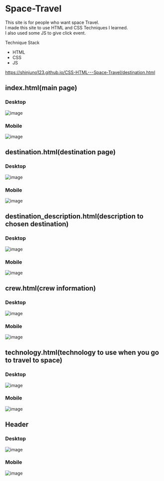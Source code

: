 # Space-Travel


This site is for people who want space Travel.<br>
I made this site to use HTML and CSS Techniques I learned.<br>
I also used some JS to give click event.<br>

Technique Stack

- HTML
- CSS
- JS

<a href="https://shinjuno123.github.io/CSS-HTML---Space-Travel/destination.html">https://shinjuno123.github.io/CSS-HTML---Space-Travel/destination.html</a>

## index.html(main page)

### Desktop
![image](https://user-images.githubusercontent.com/72008909/179208579-f3fd974a-ee55-47ed-9416-f7b247764571.png)

### Mobile
![image](https://user-images.githubusercontent.com/72008909/179208631-9da2bba9-659f-4ba4-bad7-7314fd9822c8.png)


## destination.html(destination page)

### Desktop
![image](https://user-images.githubusercontent.com/72008909/179212845-1579c819-8228-4d52-a329-de36df66dd14.png)

### Mobile
![image](https://user-images.githubusercontent.com/72008909/179213261-f7f77203-54b2-490d-9f8b-26277e13a7a9.png)



## destination_description.html(description to chosen destination)

### Desktop
![image](https://user-images.githubusercontent.com/72008909/179213539-d50886b6-419e-44e3-b739-f12e39e56b2d.png)


### Mobile
![image](https://user-images.githubusercontent.com/72008909/179213641-ba337721-6488-41ce-a7b9-d2811c1e56c2.png)

## crew.html(crew information)

### Desktop
![image](https://user-images.githubusercontent.com/72008909/179213716-420145e6-ab57-447f-9f56-08631756685f.png)


### Mobile
![image](https://user-images.githubusercontent.com/72008909/179213779-f5b5c585-d296-4bc1-8c34-ef0e98ae9b7b.png)


## technology.html(technology to use when you go to travel to space)

### Desktop
![image](https://user-images.githubusercontent.com/72008909/179213849-2574664b-7dd9-48eb-947f-7581562a03f9.png)

### Mobile
![image](https://user-images.githubusercontent.com/72008909/179213911-2801fe3a-449d-41be-84f3-b3ab65e99a93.png)



## Header

### Desktop
![image](https://user-images.githubusercontent.com/72008909/179214022-7529bdc7-b4bf-4d73-9f27-dc612f0adb12.png)


### Mobile
![image](https://user-images.githubusercontent.com/72008909/179213976-f69fa78f-4de4-44b4-bbfd-2ac576e3007f.png)


